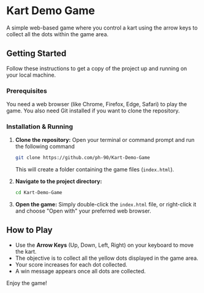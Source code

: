 # Kart Demo Game

A simple web-based game where you control a kart using the arrow keys to collect all the dots within the game area.

## Getting Started

Follow these instructions to get a copy of the project up and running on your local machine.

### Prerequisites

You need a web browser (like Chrome, Firefox, Edge, Safari) to play the game. You also need Git installed if you want to clone the repository.

### Installation & Running

1.  **Clone the repository:**
    Open your terminal or command prompt and run the following command 
    ```bash
    git clone https://github.com/ph-90/Kart-Demo-Game
    ```
    This will create a folder containing the game files (`index.html`).

2.  **Navigate to the project directory:**
    ```bash
    cd Kart-Demo-Game
    ```

3.  **Open the game:**
    Simply double-click the `index.html` file, or right-click it and choose "Open with" your preferred web browser.

## How to Play

*   Use the **Arrow Keys** (Up, Down, Left, Right) on your keyboard to move the kart.
*   The objective is to collect all the yellow dots displayed in the game area.
*   Your score increases for each dot collected.
*   A win message appears once all dots are collected.

Enjoy the game!


